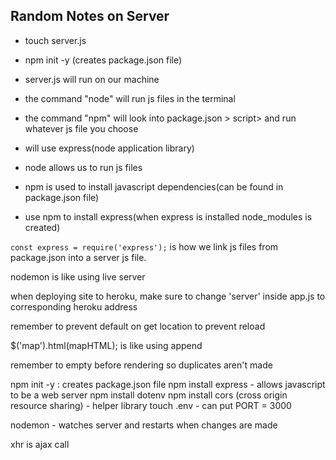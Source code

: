 ## Random Notes on Server

- touch server.js
- npm init -y (creates package.json file)
- server.js will run on our machine 
- the command "node" will run js files in the terminal
- the command "npm" will look into package.json > script> and run whatever js file you choose

- will use express(node application library)
- node allows us to run js files
- npm is used to install javascript dependencies(can be found in package.json file)
- use npm to install express(when express is installed node_modules is created)

`const express = require('express');` is how we link js files from package.json into a server js file. 

nodemon is like using live server


when deploying site to heroku, make sure to change 'server' inside app.js to corresponding heroku address



remember to prevent default on get location to prevent reload

$('map').html(mapHTML);    is like using append

remember to empty before rendering so duplicates aren't made



npm init -y   : creates package.json file
npm install express  - allows javascript to be a web server
npm install dotenv
npm install cors   (cross origin resource sharing) - helper library
touch .env      - can put PORT = 3000

nodemon - watches server and restarts when changes are made

xhr is ajax call